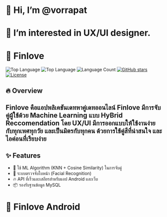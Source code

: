 # 👋 Hi, I’m @vorrapat
# 👀 I’m interested in UX/UI designer.

# 🩵 Finlove 
![Top Language](https://img.shields.io/github/languages/top/vorrapat/FInloveAndroid)
![Top Language](https://img.shields.io/github/languages/top/vorrapat/Finlove-Node-Original)
![Language Count](https://img.shields.io/github/languages/count/vorrapat/FInloveAndroid)
[![GitHub stars](https://img.shields.io/github/stars/vorrapat/FInloveAndroid?style=social)](https://github.com/finlove-dev/FInloveAndroid/stargazers)
[![License](https://img.shields.io/github/license/vorrapat/FInloveAndroid)](LICENSE)

## 🔥 Overview
Finlove คือแอปพลิเคชันเดทหาคู่เดทออนไลน์ Finlove มีการจับคู่ผู้ใช้ด้วย Machine Learning แบบ HyBrid Reccomendation
โดย UX/UI มีการออกแบบให้ใช้งานง่ายกับทุกเพศทุกวัย และเป็นมิตรกับทุกคน ด้วยการใช้คู่สีที่น่าสนใจ และไอค่อนที่เรียบง่าย
---

## ✨ Features

- 🧠 ใช้ ML Algorithm (KNN + Cosine Similarity) ในการจับคู่
- 👤 ระบบตรวจจับใบหน้า (Facial Recognition)
- 🔥 API ที่เร็วและเสถียรสำหรับแอป Android และเว็บ
- 📦 รองรับฐานข้อมูล MySQL

# 📱 Finlove Android


